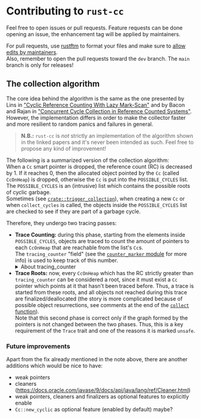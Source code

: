 # Contributing to `rust-cc`

Feel free to open issues or pull requests. Feature requests can be done opening an issue, the enhancement tag will be applied by maintainers.

For pull requests, use [rustftm](https://github.com/rust-lang/rustfmt) to format your files and make sure to
[allow edits by maintainers](https://docs.github.com/en/pull-requests/collaborating-with-pull-requests/working-with-forks/allowing-changes-to-a-pull-request-branch-created-from-a-fork).  
Also, remember to open the pull requests toward the `dev` branch. The `main` branch is only for releases!

## The collection algorithm

The core idea behind the algorithm is the same as the one presented by Lins in ["Cyclic Reference Counting With Lazy Mark-Scan"](https://kar.kent.ac.uk/22347/1/CyclicLin.pdf)
and by Bacon and Rajan in ["Concurrent Cycle Collection in Reference Counted Systems"](https://pages.cs.wisc.edu/~cymen/misc/interests/Bacon01Concurrent.pdf).  
However, the implementation differs in order to make the collector faster and more resilient to random panics and failures in general.

> **N.B.:** `rust-cc` is *not* strictly an implementation of the algorithm shown in the linked papers and it's never been
> intended as such. Feel free to propose any kind of improvement!

The following is a summarized version of the collection algorithm:  
When a `Cc` smart pointer is dropped, the reference count (RC) is decreased by 1. If it reaches 0, then the allocated
object pointed by the `Cc` (called `CcOnHeap`) is dropped, otherwise the `Cc` is put into the `POSSIBLE_CYCLES` list.  
The `POSSIBLE_CYCLES` is an (intrusive) list which contains the possible roots of cyclic garbage.  
Sometimes (see [`crate::trigger_collection`](./src/lib.rs)), when creating a new `Cc` or when `collect_cycles` is called,
the objects inside the `POSSIBLE_CYCLES` list are checked to see if they are part of a garbage cycle.

Therefore, they undergo two tracing passes:
- **Trace Counting:** during this phase, starting from the elements inside `POSSIBLE_CYCLES`,
  objects are traced to count the amount of pointers to each `CcOnHeap` that are reachable from the list's `Cc`s.  
  The `tracing_counter` "field" (see the [`counter_marker` module](./src/counter_marker.rs) for more info) is used to keep track of this number.
  <details>
  <summary>About tracing_counter</summary>
  <p>In the papers, Lins, Bacon and Rajan decrement the RC itself instead of using another counter. However, if during tracing there was a panic,
     it would be hard for `rust-cc` to restore the RC correctly. This is the reason for the choice of having another counter.
     The invariant regarding this second counter is that it must always be between 0 and RC inclusively. 
  </p>
  </details>
- **Trace Roots:** now, every `CcOnHeap` which has the RC strictly greater than `tracing_counter` can be considered a root,
  since it must exist a `Cc` pointer which points at it that hasn't been traced before. Thus, a trace is started from these roots,
  and all objects not reached during this trace are finalized/deallocated (the story is more complicated because of possible
  object resurrections, see comments at the end of the [`collect` function](./src/lib.rs)).  
  Note that this second phase is correct only if the graph formed by the pointers is not changed between the two phases. Thus,
  this is a key requirement of the `Trace` trait and one of the reasons it is marked `unsafe`.

### Future improvements

Apart from the fix already mentioned in the note above, there are another additions which would be nice to have:
- weak pointers
- cleaners (https://docs.oracle.com/javase/9/docs/api/java/lang/ref/Cleaner.html)
- weak pointers, cleaners and finalizers as optional features to explicitly enable
- `Cc::new_cyclic` as optional feature (enabled by default) maybe?

